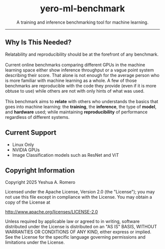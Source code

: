<h1 align="center">yero-ml-benchmark</h1>

<p align="center">
  A training and inference benchmarking tool for machine learning.
</p>

***

## Why Is This Needed?

Relatability and reproducibility should be at the forefront of any benchmark. 
<br>
<br>
Current online benchmarks comparing different GPUs in the machine learning space either show inference throughput or a vague point system describing their score.
That alone is not enough for the average person who is more familiar with machine learning as a whole. 
A few of those benchmarks are reproducible with the code they provide (even if it is more obtuse to use) while others are not with only hints of what was used. 
<br>
<br>
This benchmark aims to <b>relate</b> with others who understands the basics that goes into machine learning: the <b>training</b>, the <b>inference</b>, the type of <b>model</b>, and <b>hardware</b> used; 
while maintaining <b>reproducibility</b> of performance regardless of different systems.

## Current Support
* Linux Only
* NVIDIA GPUs
* Image Classification models such as ResNet and ViT

## 

## Copyright Information

Copyright 2025 Yeshua A. Romero

Licensed under the Apache License, Version 2.0 (the "License"); you may not use this file except in compliance with the License. You may obtain a copy of the License at

   http://www.apache.org/licenses/LICENSE-2.0
   
Unless required by applicable law or agreed to in writing, software distributed under the License is distributed on an "AS IS" BASIS, WITHOUT WARRANTIES OR CONDITIONS OF ANY KIND, either express or implied. See the License for the specific language governing permissions and limitations under the License.
